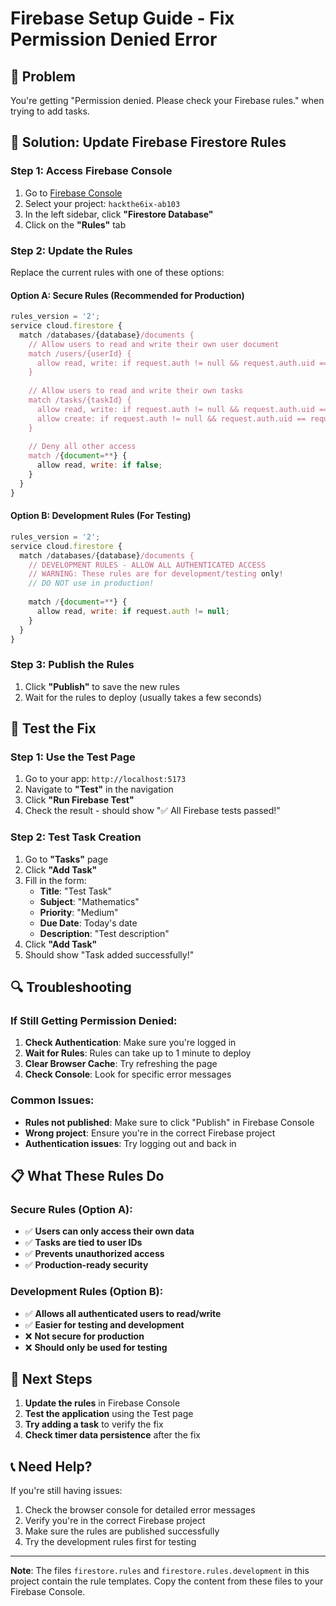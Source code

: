 # Firebase Setup Guide - Fix Permission Denied Error

## 🚨 **Problem**
You're getting "Permission denied. Please check your Firebase rules." when trying to add tasks.

## 🔧 **Solution: Update Firebase Firestore Rules**

### **Step 1: Access Firebase Console**
1. Go to [Firebase Console](https://console.firebase.google.com/)
2. Select your project: `hackthe6ix-ab103`
3. In the left sidebar, click **"Firestore Database"**
4. Click on the **"Rules"** tab

### **Step 2: Update the Rules**
Replace the current rules with one of these options:

#### **Option A: Secure Rules (Recommended for Production)**
```javascript
rules_version = '2';
service cloud.firestore {
  match /databases/{database}/documents {
    // Allow users to read and write their own user document
    match /users/{userId} {
      allow read, write: if request.auth != null && request.auth.uid == userId;
    }
    
    // Allow users to read and write their own tasks
    match /tasks/{taskId} {
      allow read, write: if request.auth != null && request.auth.uid == resource.data.userId;
      allow create: if request.auth != null && request.auth.uid == request.resource.data.userId;
    }
    
    // Deny all other access
    match /{document=**} {
      allow read, write: if false;
    }
  }
}
```

#### **Option B: Development Rules (For Testing)**
```javascript
rules_version = '2';
service cloud.firestore {
  match /databases/{database}/documents {
    // DEVELOPMENT RULES - ALLOW ALL AUTHENTICATED ACCESS
    // WARNING: These rules are for development/testing only!
    // DO NOT use in production!
    
    match /{document=**} {
      allow read, write: if request.auth != null;
    }
  }
}
```

### **Step 3: Publish the Rules**
1. Click **"Publish"** to save the new rules
2. Wait for the rules to deploy (usually takes a few seconds)

## 🧪 **Test the Fix**

### **Step 1: Use the Test Page**
1. Go to your app: `http://localhost:5173`
2. Navigate to **"Test"** in the navigation
3. Click **"Run Firebase Test"**
4. Check the result - should show "✅ All Firebase tests passed!"

### **Step 2: Test Task Creation**
1. Go to **"Tasks"** page
2. Click **"Add Task"**
3. Fill in the form:
   - **Title**: "Test Task"
   - **Subject**: "Mathematics"
   - **Priority**: "Medium"
   - **Due Date**: Today's date
   - **Description**: "Test description"
4. Click **"Add Task"**
5. Should show "Task added successfully!"

## 🔍 **Troubleshooting**

### **If Still Getting Permission Denied:**
1. **Check Authentication**: Make sure you're logged in
2. **Wait for Rules**: Rules can take up to 1 minute to deploy
3. **Clear Browser Cache**: Try refreshing the page
4. **Check Console**: Look for specific error messages

### **Common Issues:**
- **Rules not published**: Make sure to click "Publish" in Firebase Console
- **Wrong project**: Ensure you're in the correct Firebase project
- **Authentication issues**: Try logging out and back in

## 📋 **What These Rules Do**

### **Secure Rules (Option A):**
- ✅ **Users can only access their own data**
- ✅ **Tasks are tied to user IDs**
- ✅ **Prevents unauthorized access**
- ✅ **Production-ready security**

### **Development Rules (Option B):**
- ✅ **Allows all authenticated users to read/write**
- ✅ **Easier for testing and development**
- ❌ **Not secure for production**
- ❌ **Should only be used for testing**

## 🚀 **Next Steps**

1. **Update the rules** in Firebase Console
2. **Test the application** using the Test page
3. **Try adding a task** to verify the fix
4. **Check timer data persistence** after the fix

## 📞 **Need Help?**

If you're still having issues:
1. Check the browser console for detailed error messages
2. Verify you're in the correct Firebase project
3. Make sure the rules are published successfully
4. Try the development rules first for testing

---

**Note**: The files `firestore.rules` and `firestore.rules.development` in this project contain the rule templates. Copy the content from these files to your Firebase Console. 